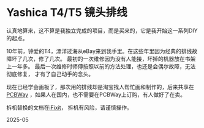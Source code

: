 # Yashica T4/T5 镜头排线

认真地算来，这不算是我独立完成的项目，而是买来的，它是我开始这一系列DIY的起点。

10年前，钟爱的T4，漂洋过海从eBay来到我手里。在这些年里因为经典的排线故障坏了几次，修了几次。
最初的一次维修因为没有人能接，坏掉的机器放在书架上一年多。
最后一次维修时师傅按照以前的方法处理，也还是会偶尔故障，无法彻底修复，
才有了自己动手的念头。

现在已经学会画板了，那次用的排线却是淘宝找人帮忙画和制作的，后来共享在
[PCBWay](https://www.pcbway.com/project/shareproject/Yashica_T4_T5_flex_cable_620453e7.html)
，如果人在国内，也不需要在PCBWay上订购，有人做好了在卖。

拆机替换的文档在[iFixit](https://www.ifixit.com/Guide/Yashica+T5D+Shutter+Flex+Cable+Replacement/165372)，
拆机有风险，请谨慎操作。

2025-05